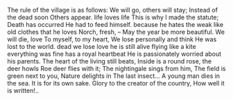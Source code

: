 The rule of the village is as follows:
We will go, others will stay;
Instead of the dead soon
Others appear.
life loves life
This is why I made the statute;
Death has occurred
He had to feed himself.
because he hates the weak
like old clothes
that he loves Norch, fresh, –
May the year be more beautiful.
We will die, love
To myself, to my heart,
We lose personally and think
He was lost to the world.
dead we lose love
he is still alive
flying like a kite
everything was fine
has a royal heartbeat
He is passionately worried about his parents.
The heart of the living still beats,
Inside is a round rose,
the deer howls
Roe deer flies with it;
The nightingale sings from him,
The field is green next to you,
Nature delights in
The last insect...
A young man dies in the sea.
It is for its own sake.
Glory to the creator of the country,
How well it is written!..